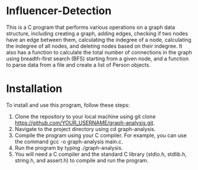 # Influencer-Detection
This is a C program that performs various operations on a graph data structure, including creating a graph, adding edges, checking if two nodes have an edge between them, calculating the indegree of a node, calculating the indegree of all nodes, and deleting nodes based on their indegree. It also has a function to calculate the total number of connections in the graph using breadth-first search (BFS) starting from a given node, and a function to parse data from a file and create a list of Person objects.

# Installation
To install and use this program, follow these steps:

1) Clone the repository to your local machine using git clone https://github.com/YOUR_USERNAME/graph-analysis.git.
2) Navigate to the project directory using cd graph-analysis.
3) Compile the program using your C compiler. For example, you can use the command gcc -o graph-analysis main.c.
4) Run the program by typing ./graph-analysis.
5) You will need a C compiler and the standard C library (stdio.h, stdlib.h, string.h, and assert.h) to compile and run the program.
